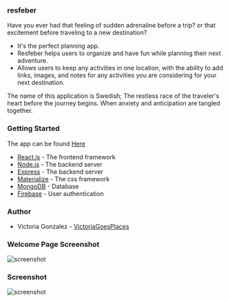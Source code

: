 ### resfeber

Have you ever had that feeling of sudden adrenaline before a trip? or that excitement before traveling to a new destination?
* It's the perfect planning app.
* Resfeber helps users to organize and have fun while planning their next adventure.
* Allows users to keep any activities in one location, with the ability to add links, images, and notes for any activities you are considering for your next destination.

The name of this application is Swedish; The restless race of the traveler's heart before the journey begins. When anxiety and anticipation are tangled together.

### Getting Started
The app can be found [Here](https://git.heroku.com/resfeber.git)
 
* [React.js](https://reactjs.org/) - The frontend framework
* [Node.js](https://nodejs.org/en/) - The backend server
* [Express](https://expressjs.com/) - The backend server
* [Materialize](https://materializecss.com/getting-started.html) - The css framework
* [MongoDB](https://www.mongodb.com/) - Database
* [Firebase](https://firebase.google.com/) - User authentication

### Author
* Victoria Gonzalez - [VictoriaGoesPlaces](https://github.com/victoriagoesplaces)

### Welcome Page Screenshot
![screenshot](./client/public/images/welcome "Screenshot of Welcome Page")

### Screenshot
![screenshot](./client/public/images/activities "Screenshot of Activities Page")
